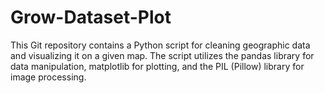# Grow-Dataset-Plot
This Git repository contains a Python script for cleaning geographic data and visualizing it on a given map. The script utilizes the pandas library for data manipulation, matplotlib for plotting, and the PIL (Pillow) library for image processing.
